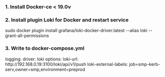 <h3>1. Install Docker-ce < 19.0v </h3>

<h3>2. Install plugin Loki for Docker and restart service</h3>
<p>sudo docker plugin install grafana/loki-docker-driver:latest --alias loki --grant-all-permissions</p>

<h3>3. Write to docker-compose.yml</h3>

<p>   logging:
      driver: loki
      options:
        loki-url: http://192.168.0.19:3100/loki/api/v1/push
        loki-external-labels: job=smp-kerb-serv,owner=smp,environment=preprod
</p>

